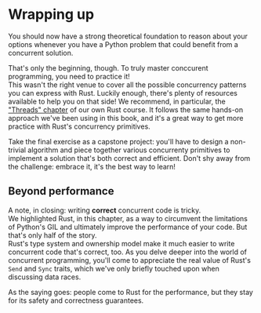 # Wrapping up

You should now have a strong theoretical foundation to reason about your options whenever
you have a Python problem that could benefit from a concurrent solution.

That's only the beginning, though. To truly master conccurent programming, you need to practice it!\
This wasn't the right venue to cover all the possible concurrency patterns you can express with Rust.
Luckily enough, there's plenty of resources available to help you on that side! We recommend, in particular,
the ["Threads" chapter](https://rust-exercises.com/100-exercises/07_threads/00_intro.html) of our own
Rust course. It follows the same hands-on approach we've been using in this book, and it's a great way to
get more practice with Rust's concurrency primitives.

Take the final exercise as a capstone project: you'll have to design a non-trivial algorithm and piece together
various concurrenty primitives to implement a solution that's both correct and efficient. Don't shy
away from the challenge: embrace it, it's the best way to learn!

## Beyond performance

A note, in closing: writing **correct** concurrent code is tricky.\
We highlighted Rust, in this chapter, as a way to circumvent the limitations of Python's GIL and ultimately
improve the performance of your code. But that's only half of the story.\
Rust's type system and ownership model make it much easier to write concurrent code that's correct, too.
As you delve deeper into the world of concurrent programming, you'll come to appreciate the real value of Rust's
`Send` and `Sync` traits, which we've only briefly touched upon when discussing data races.

As the saying goes: people come to Rust for the performance, but they stay for its safety and correctness guarantees.
